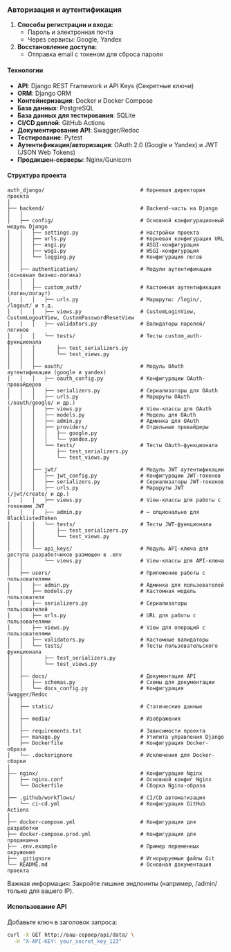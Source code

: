 ### Авторизация и аутентификация

1. **Способы регистрации и входа:**
    - Пароль и электронная почта
    - Через сервисы: Google, Yandex
2. **Восстановление доступа:**
    - Отправка email с токеном для сброса пароля

#### Технологии
- **API**: Django REST Framework и API Keys (Секретные ключи)
- **ORM**: Django ORM
- **Контейнеризация**: Docker и Docker Compose
- **База данных**: PostgreSQL
- **База данных для тестирования**: SQLite 
- **CI/CD деплой**: GitHub Actions
- **Документирование API**: Swagger/Redoc
- **Тестирование**: Pytest
- **Аутентификация/авторизация**: OAuth 2.0 (Google и Yandex) и JWT (JSON Web Tokens)
- **Продакшен-серверы**: Nginx/Gunicorn

#### Структура проекта
```
auth_django/                               # Корневая директория проекта
│
├── backend/                               # Backend-часть на Django
│   │
│   ├── config/                            # Основной конфигурационный модуль Django
│   │   ├── settings.py                    # Настройки проекта
│   │   ├── urls.py                        # Корневая конфигурация URL
│   │   ├── asgi.py                        # ASGI-конфигурация
│   │   ├── wsgi.py                        # WSGI-конфигурация
│   │   └── logging.py                     # Конфигурация логов
│   │
│   ├── authentication/                    # Модули аутентификации (основная бизнес-логика)
│   │   │
│   │   ├── custom_auth/                   # Кастомная аутентификация (логин/логаут) 
│   │   │   ├── urls.py                    # Маршруты: /login/, /logout/ и т.д.
│   │   │   ├── views.py                   # CustomLoginView, CustomLogoutView, CustomPasswordResetView
│   │   │   ├── validators.py              # Валидаторы паролей/логинов
│   │   │   └── tests/                     # Тесты custom_auth-функционала
│   │   │       ├── test_serializers.py
│   │   │       └── test_views.py
│   │   │
│   │   ├── oauth/                         # Модуль OAuth аутентификации (google и yandex)
│   │   │   ├── oauth_config.py            # Конфигурации OAuth-провайдеров
│   │   │   ├── serializers.py             # Сериализаторы для OAuth
│   │   │   ├── urls.py                    # Маршруты OAuth (/oauth/google/ и др.)
│   │   │   ├── views.py                   # View-классы для OAuth
│   │   │   ├── models.py                  # Модель для OAuth
│   │   │   ├── admin.py                   # Админка для OAuth
│   │   │   ├── providers/                 # Отдельные провайдеры
│   │   │   │   ├── google.py
│   │   │   │   └── yandex.py
│   │   │   └── tests/                     # Тесты OAuth-функционала
│   │   │       ├── test_serializers.py
│   │   │       └── test_views.py
│   │   │
│   │   ├── jwt/                           # Модуль JWT аутентификации
│   │   │   ├── jwt_config.py              # Конфигурации JWT-токенов
│   │   │   ├── serializers.py             # Сериализаторы JWT-токенов
│   │   │   ├── urls.py                    # Маршруты JWT (/jwt/create/ и др.)
│   │   │   ├── views.py                   # View-классы для работы с токенами JWT
│   │   │   ├── admin.py                   # ← опционально для BlacklistedToken
│   │   │   └── tests/                     # Тесты JWT-функционала
│   │   │       ├── test_serializers.py
│   │   │       └── test_views.py
│   │   │
│   │   └── api_keys/                      # Модуль API-ключа для доступа разработчиков размещен в .env
│   │       └── views.py                   # View-классы для API-ключа
│   │
│   ├── users/                             # Приложение работы с пользователями
│   │   ├── admin.py                       # Админка для пользователей
│   │   ├── models.py                      # Кастомная модель пользователя
│   │   ├── serializers.py                 # Сериализаторы пользователей
│   │   ├── urls.py                        # URL для работы с пользователями
│   │   ├── views.py                       # View для операций с пользователями
│   │   ├── validators.py                  # Кастомные валидаторы
│   │   └── tests/                         # Тесты пользовательского функционала
│   │       ├── test_serializers.py
│   │       └── test_views.py
│   │   
│   ├── docs/                              # Документация API
│   │   ├── schemas.py                     # Схемы для документации
│   │   └── docs_config.py                 # Конфигурация Swagger/Redoc
│   │
│   ├── static/                            # Статические данные
│   │
│   ├── media/                             # Изображения
│   │
│   ├── requirements.txt                   # Зависимости проекта
│   ├── manage.py                          # Утилита управления Django
│   ├── Dockerfile                         # Конфигурация Docker-образа
│   └── .dockerignore                      # Исключения для Docker-сборки
│
├── nginx/                                 # Конфигурация Nginx
│   ├── nginx.conf                         # Основной конфиг Nginx
│   └── Dockerfile                         # Сборка Nginx-образа
│
├── .github/workflows/                     # CI/CD автоматизация
│   └── ci-cd.yml                          # Конфигурация GitHub Actions
│
├── docker-compose.yml                     # Конфигурация для разработки
├── docker-compose.prod.yml                # Конфигурация для продакшена
├── .env.example                           # Пример переменных окружения
├── .gitignore                             # Игнорируемые файлы Git
└── README.md                              # Основная документация проекта
```
Важная информация:
Закройте лишние эндпоинты (например, /admin/ только для вашего IP).

#### Использование API

Добавьте ключ в заголовок запроса:
```bash
curl -X GET http://ваш-сервер/api/data/ \
  -H "X-API-KEY: your_secret_key_123"
```
